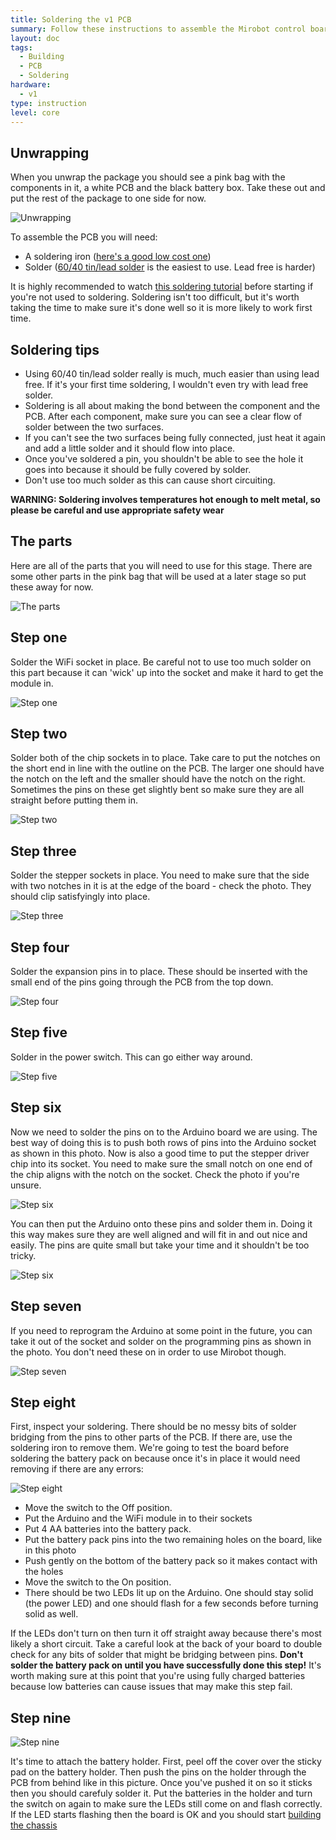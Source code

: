 ```yaml
---
title: Soldering the v1 PCB
summary: Follow these instructions to assemble the Mirobot control board
layout: doc
tags:
  - Building
  - PCB
  - Soldering
hardware:
  - v1
type: instruction
level: core
---
```


Unwrapping
----------

When you unwrap the package you should see a pink bag with the components in it, a white PCB and the black battery box.
Take these out and put the rest of the package to one side for now.

![Unwrapping](/assets/docs/soldering-the-v1-pcb/01.jpg)

To assemble the PCB you will need:

 - A soldering iron ([here's a good low cost one](http://www.amazon.co.uk/gp/product/B000ELJ0C4))
 - Solder ([60/40 tin/lead solder](http://www.amazon.co.uk/gp/product/B00IMM9H3Y) is the easiest to use. Lead free is harder)

It is highly recommended to watch [this soldering tutorial](https://learn.adafruit.com/adafruit-guide-excellent-soldering/) before starting if you're not used to soldering. Soldering isn't too difficult, but it's worth taking the time to make sure it's done well so it is more likely to work first time. 


Soldering tips
--------------

 - Using 60/40 tin/lead solder really is much, much easier than using lead free. If it's your first time soldering, I wouldn't even try with lead free solder.
 - Soldering is all about making the bond between the component and the PCB. After each component, make sure you can see a clear flow of solder between the two surfaces.
 - If you can't see the two surfaces being fully connected, just heat it again and add a little solder and it should flow into place.
 - Once you've soldered a pin, you shouldn't be able to see the hole it goes into because it should be fully covered by solder.
 - Don't use too much solder as this can cause short circuiting.

**WARNING: Soldering involves temperatures hot enough to melt metal, so please be careful and use appropriate safety wear**


The parts
-------------

Here are all of the parts that you will need to use for this stage. There are some other parts in the pink bag that will be used at a later stage so put these away for now.

![The parts](/assets/docs/soldering-the-v1-pcb/02.jpg)


Step one
-------------

Solder the WiFi socket in place. Be careful not to use too much solder on this part because it can 'wick' up into the socket and make it hard to get the module in.

![Step one](/assets/docs/soldering-the-v1-pcb/03.jpg)


Step two
-------------

Solder both of the chip sockets in to place. Take care to put the notches on the short end in line with the outline on the PCB. The larger one should have the notch on the left and the smaller should have the notch on the right. Sometimes the pins on these get slightly bent so make sure they are all straight before putting them in.

![Step two](/assets/docs/soldering-the-v1-pcb/04.jpg)


Step three
-------------

Solder the stepper sockets in place. You need to make sure that the side with two notches in it is at the edge of the board - check the photo. They should clip satisfyingly into place.

![Step three](/assets/docs/soldering-the-v1-pcb/05.jpg)


Step four
-------------

Solder the expansion pins in to place. These should be inserted with the small end of the pins going through the PCB from the top down.

![Step four](/assets/docs/soldering-the-v1-pcb/06.jpg)


Step five
-------------

Solder in the power switch. This can go either way around.

![Step five](/assets/docs/soldering-the-v1-pcb/07.jpg)


Step six
-------------

Now we need to solder the pins on to the Arduino board we are using. The best way of doing this is to push both rows of pins into the Arduino socket as shown in this photo.
Now is also a good time to put the stepper driver chip into its socket. You need to make sure the small notch on one end of the chip aligns with the notch on the socket. Check the photo if you're unsure.

![Step six](/assets/docs/soldering-the-v1-pcb/08.jpg)

You can then put the Arduino onto these pins and solder them in. Doing it this way makes sure they are well aligned and will fit in and out nice and easily. The pins are quite small but take your time and it shouldn't be too tricky.

![Step six](/assets/docs/soldering-the-v1-pcb/09.jpg)


Step seven
-------------

If you need to reprogram the Arduino at some point in the future, you can take it out of the socket and solder on the programming pins as shown in the photo. You don't need these on in order to use Mirobot though.

![Step seven](/assets/docs/soldering-the-v1-pcb/13.jpg)


Step eight
-------------

First, inspect your soldering. There should be no messy bits of solder bridging from the pins to other parts of the PCB. If there are, use the soldering iron to remove them. We're going to test the board before soldering the battery pack on because once it's in place it would need removing if there are any errors:

![Step eight](/assets/docs/soldering-the-v1-pcb/10.jpg)

 - Move the switch to the Off position.
 - Put the Arduino and the WiFi module in to their sockets
 - Put 4 AA batteries into the battery pack.
 - Put the battery pack pins into the two remaining holes on the board, like in this photo
 - Push gently on the bottom of the battery pack so it makes contact with the holes
 - Move the switch to the On position.
 - There should be two LEDs lit up on the Arduino. One should stay solid (the power LED) and one should flash for a few seconds before turning solid as well.

If the LEDs don't turn on then turn it off straight away because there's most likely a short circuit. Take a careful look at the back of your board to double check for any bits of solder that might be bridging between pins.
**Don't solder the battery pack on until you have successfully done this step!**
It's worth making sure at this point that you're using fully charged batteries because low batteries can cause issues that may make this step fail.


Step nine
-------------

![Step nine](/assets/docs/soldering-the-v1-pcb/11.jpg)

It's time to attach the battery holder. First, peel off the cover over the sticky pad on the battery holder. Then push the pins on the holder through the PCB from behind like in this picture. Once you've pushed it on so it sticks then you should carefuly solder it.
Put the batteries in the holder and turn the switch on again to make sure the LEDs still come on and flash correctly. If the LED starts flashing then the board is OK and you should start [building the chassis](/docs/building-the-v1-chassis/)

